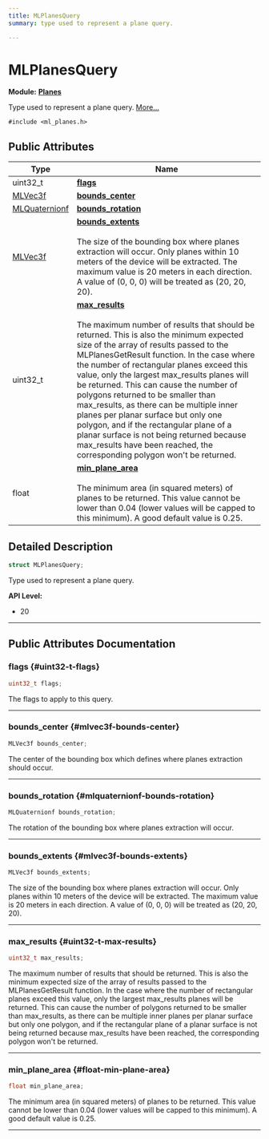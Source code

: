 ```yaml
---
title: MLPlanesQuery
summary: type used to represent a plane query. 

---
```


# MLPlanesQuery

**Module:** **[Planes](/versioned_docs/version-14-Jun-2023/api-ref/api/Modules/group___planes/group___planes.md)**



Type used to represent a plane query.  [More...](#detailed-description)


`#include <ml_planes.h>`

## Public Attributes

| Type           | Name           |
| -------------- | -------------- |
| uint32_t | **[flags](/versioned_docs/version-14-Jun-2023/api-ref/api/Modules/group___planes/struct_m_l_planes_query.md#uint32-t-flags)**  |
| [MLVec3f](/versioned_docs/version-14-Jun-2023/api-ref/api/Modules/group___common/struct_m_l_vec3f.md) | **[bounds_center](/versioned_docs/version-14-Jun-2023/api-ref/api/Modules/group___planes/struct_m_l_planes_query.md#mlvec3f-bounds-center)**  |
| [MLQuaternionf](/versioned_docs/version-14-Jun-2023/api-ref/api/Modules/group___common/struct_m_l_quaternionf.md) | **[bounds_rotation](/versioned_docs/version-14-Jun-2023/api-ref/api/Modules/group___planes/struct_m_l_planes_query.md#mlquaternionf-bounds-rotation)**  |
| [MLVec3f](/versioned_docs/version-14-Jun-2023/api-ref/api/Modules/group___common/struct_m_l_vec3f.md) | **[bounds_extents](/versioned_docs/version-14-Jun-2023/api-ref/api/Modules/group___planes/struct_m_l_planes_query.md#mlvec3f-bounds-extents)** <br></br>The size of the bounding box where planes extraction will occur. Only planes within 10 meters of the device will be extracted. The maximum value is 20 meters in each direction. A value of (0, 0, 0) will be treated as (20, 20, 20).  |
| uint32_t | **[max_results](/versioned_docs/version-14-Jun-2023/api-ref/api/Modules/group___planes/struct_m_l_planes_query.md#uint32-t-max-results)** <br></br>The maximum number of results that should be returned. This is also the minimum expected size of the array of results passed to the MLPlanesGetResult function. In the case where the number of rectangular planes exceed this value, only the largest max_results planes will be returned. This can cause the number of polygons returned to be smaller than max_results, as there can be multiple inner planes per planar surface but only one polygon, and if the rectangular plane of a planar surface is not being returned because max_results have been reached, the corresponding polygon won't be returned.  |
| float | **[min_plane_area](/versioned_docs/version-14-Jun-2023/api-ref/api/Modules/group___planes/struct_m_l_planes_query.md#float-min-plane-area)** <br></br>The minimum area (in squared meters) of planes to be returned. This value cannot be lower than 0.04 (lower values will be capped to this minimum). A good default value is 0.25.  |

## Detailed Description

```cpp
struct MLPlanesQuery;
```

Type used to represent a plane query. 




**API Level:**
  * 20




-----------
## Public Attributes Documentation

### flags {#uint32-t-flags}

```cpp
uint32_t flags;
```


The flags to apply to this query. 





-----------

### bounds_center {#mlvec3f-bounds-center}

```cpp
MLVec3f bounds_center;
```


The center of the bounding box which defines where planes extraction should occur. 





-----------

### bounds_rotation {#mlquaternionf-bounds-rotation}

```cpp
MLQuaternionf bounds_rotation;
```


The rotation of the bounding box where planes extraction will occur. 





-----------

### bounds_extents {#mlvec3f-bounds-extents}

```cpp
MLVec3f bounds_extents;
```

The size of the bounding box where planes extraction will occur. Only planes within 10 meters of the device will be extracted. The maximum value is 20 meters in each direction. A value of (0, 0, 0) will be treated as (20, 20, 20). 





-----------

### max_results {#uint32-t-max-results}

```cpp
uint32_t max_results;
```

The maximum number of results that should be returned. This is also the minimum expected size of the array of results passed to the MLPlanesGetResult function. In the case where the number of rectangular planes exceed this value, only the largest max_results planes will be returned. This can cause the number of polygons returned to be smaller than max_results, as there can be multiple inner planes per planar surface but only one polygon, and if the rectangular plane of a planar surface is not being returned because max_results have been reached, the corresponding polygon won't be returned. 





-----------

### min_plane_area {#float-min-plane-area}

```cpp
float min_plane_area;
```

The minimum area (in squared meters) of planes to be returned. This value cannot be lower than 0.04 (lower values will be capped to this minimum). A good default value is 0.25. 





-----------

